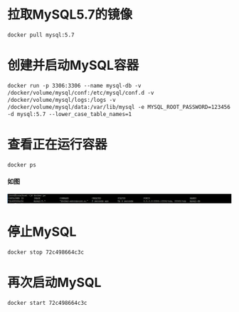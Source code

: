 # 拉取MySQL5.7的镜像
```shell script
docker pull mysql:5.7
```
# 创建并启动MySQL容器
```shell script
docker run -p 3306:3306 --name mysql-db -v /docker/volume/mysql/conf:/etc/mysql/conf.d -v /docker/volume/mysql/logs:/logs -v /docker/volume/mysql/data:/var/lib/mysql -e MYSQL_ROOT_PASSWORD=123456 -d mysql:5.7 --lower_case_table_names=1
```

# 查看正在运行容器
```shell script
docker ps
```
#### 如图
![avatar](img/docker_ps_mysql.jpg)

# 停止MySQL
```shell script
docker stop 72c498664c3c
```

# 再次启动MySQL
```shell script
docker start 72c498664c3c
```